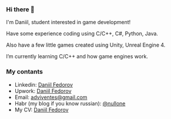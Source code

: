 ### Hi there 👋

I'm Daniil, student interested in game development! 

Have some experience coding using C/C++, C#, Python, Java.

Also have a few little games created using Unity, Unreal Engine 4.

I’m currently learning C/C++ and how game engines work. 

### My contants
- Linkedin: [Daniil Fedorov](https://www.linkedin.com/in/daniil-fedorov-529749205/)
- Upwork: [Daniil Fedorov](https://www.upwork.com/freelancers/~01181ec3aeaf30aab2)
- Email: adviventes@gmail.com
- Habr (my blog if you know russian): [@nullone](https://habr.com/ru/users/nullone/)
- My CV: [Daniil Fedorov](https://github.com/NullOne01/NullOne01/blob/master/Daniil_Fedorov_CV.docx)
